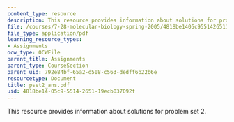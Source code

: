 ```yaml
---
content_type: resource
description: This resource provides information about solutions for problem set 2.
file: /courses/7-28-molecular-biology-spring-2005/4818be1405c95514265119ecb037092f_pset2_ans.pdf
file_type: application/pdf
learning_resource_types:
- Assignments
ocw_type: OCWFile
parent_title: Assignments
parent_type: CourseSection
parent_uid: 792e84bf-65a2-d508-c563-dedff6b22b6e
resourcetype: Document
title: pset2_ans.pdf
uid: 4818be14-05c9-5514-2651-19ecb037092f
---
```

This resource provides information about solutions for problem set 2.

